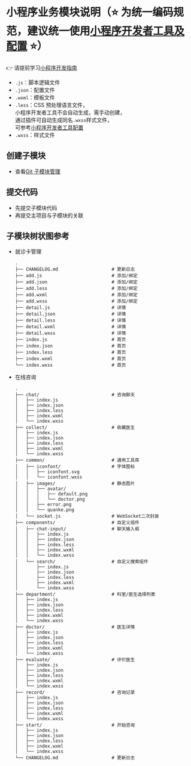 # 小程序业务模块说明（⭐️ 为统一编码规范，建议统一使用[小程序开发者工具及配置](install.md#小程序开发者工具) ⭐️）

👉 请提前学习[小程序开发指南](https://developers.weixin.qq.com/miniprogram/dev/framework)

- `.js`：脚本逻辑文件
- `.json`：配置文件
- `.wxml`：模板文件
- `.less`：CSS 预处理语言文件，  
  小程序开发者工具不会自动生成，需手动创建，  
  通过插件可自动生成同名`.wxss`样式文件，  
  可参考[小程序开发者工具配置](install.md#小程序开发者工具)
- `.wxss`：样式文件

## 创建子模块

- 查看[Git 子模块管理](git-submodule.md)

## 提交代码

- 先提交子模块代码
- 再提交主项目与子模块的关联

## 子模块树状图参考

- 就诊卡管理

  ```shell
  .
  ├── CHANGELOG.md                    # 更新日志
  ├── add.js                          # 添加/绑定
  ├── add.json                        # 添加/绑定
  ├── add.less                        # 添加/绑定
  ├── add.wxml                        # 添加/绑定
  ├── add.wxss                        # 添加/绑定
  ├── detail.js                       # 详情
  ├── detail.json                     # 详情
  ├── detail.less                     # 详情
  ├── detail.wxml                     # 详情
  ├── detail.wxss                     # 详情
  ├── index.js                        # 首页
  ├── index.json                      # 首页
  ├── index.less                      # 首页
  ├── index.wxml                      # 首页
  └── index.wxss                      # 首页
  ```

- 在线咨询

  ```shell
  .
  ├── chat/                           # 咨询聊天
  │   ├── index.js
  │   ├── index.json
  │   ├── index.less
  │   ├── index.wxml
  │   └── index.wxss
  ├── collect/                        # 收藏医生
  │   ├── index.js
  │   ├── index.json
  │   ├── index.less
  │   ├── index.wxml
  │   └── index.wxss
  ├── common/                         # 通用工具库
  │   ├── iconfont/                   # 字体图标
  │   │   ├── iconfont.svg
  │   │   └── iconfont.wxss
  │   ├── images/                     # 静态图片
  │   │   ├── avatar/
  │   │   │   ├── default.png
  │   │   │   └── doctor.png
  │   │   ├── error.png
  │   │   └── quanke.png
  │   └── socket.js                   # WebSocket二次封装
  ├── components/                     # 自定义组件
  │   ├── chat-input/                 # 聊天输入框
  │   │   ├── index.js
  │   │   ├── index.json
  │   │   ├── index.less
  │   │   ├── index.wxml
  │   │   └── index.wxss
  │   └── search/                     # 自定义搜索组件
  │       ├── index.js
  │       ├── index.json
  │       ├── index.less
  │       ├── index.wxml
  │       └── index.wxss
  ├── department/                     # 科室/医生选择列表
  │   ├── index.js
  │   ├── index.json
  │   ├── index.less
  │   ├── index.wxml
  │   └── index.wxss
  ├── doctor/                         # 医生详情
  │   ├── index.js
  │   ├── index.json
  │   ├── index.less
  │   ├── index.wxml
  │   └── index.wxss
  ├── evaluate/                       # 评价医生
  │   ├── index.js
  │   ├── index.json
  │   ├── index.less
  │   ├── index.wxml
  │   └── index.wxss
  ├── record/                         # 咨询记录
  │   ├── index.js
  │   ├── index.json
  │   ├── index.less
  │   ├── index.wxml
  │   └── index.wxss
  ├── start/                          # 开始咨询
  │   ├── index.js
  │   ├── index.json
  │   ├── index.less
  │   ├── index.wxml
  │   └── index.wxss
  └── CHANGELOG.md                    # 更新日志
  ```
